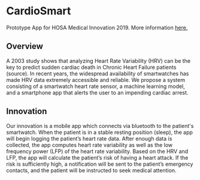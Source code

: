 # CardioSmart
Prototype App for HOSA Medical Innovation 2019. More information [here.](https://docs.google.com/document/d/1pLR8QUFnIHLA7SvDt51z2ykeINMfY8b3HCHsPQwdz8s/edit?usp=sharing) 

## Overview
A 2003 study shows that analyzing Heart Rate Variability (HRV) can be the key to predict sudden cardiac death
in Chronic Heart Failure patients (source). In recent years, the widespread availability of smartwatches has made
HRV data extremely accessible and reliable. We propose a system consisting of a smartwatch heart rate sensor, 
a machine learning model, and a smartphone app that alerts the user to an impending cardiac arrest.

## Innovation
Our innovation is a mobile app which connects via bluetooth to the patient's smartwatch. When the patient is in a stable
resting position (sleep), the app will begin logging the patient’s heart rate data. After enough data is collected, the app
computes heart rate variability as well as the low frequency power (LFP) of the heart rate variability. Based on the HRV 
and LFP, the app will calculate the patient’s risk of having a heart attack. If the risk is sufficiently high, 
a notification will be sent to the patient’s emergency contacts, and the patient will be instructed to seek medical attention. 
